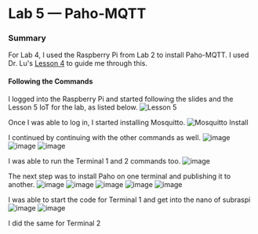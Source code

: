 # Lab 5 — Paho-MQTT

### Summary
For Lab 4, I used the Raspberry Pi from Lab 2 to install Paho-MQTT.
I used Dr. Lu's [Lesson 4](https://github.com/kevinwlu/iot/tree/master/lesson5) to guide me through this.

#### Following the Commands
I logged into the Raspberry Pi and started following the slides and the Lesson 5 IoT for the lab, as listed below.
![Lesson 5](https://github.com/StevenAponte815/CPE322/assets/85426937/753e3cd1-eff3-493f-bd5c-59c140e8a7e5)

Once I was able to log in, I started installing Mosquitto.
![Mosquitto Install](https://github.com/StevenAponte815/CPE322/assets/85426937/32a4073a-e8c8-48a9-8a96-0ef1421b229c)

I continued by continuing with the other commands as well.
![image](https://github.com/StevenAponte815/CPE322/assets/85426937/5ba3502f-fd0f-47a5-b543-ee476b414989)
![image](https://github.com/StevenAponte815/CPE322/assets/85426937/0dd2e433-d38e-4611-87fa-08e6c8bef204)
![image](https://github.com/StevenAponte815/CPE322/assets/85426937/55faf7d5-cb3b-4361-a94f-b030f0a73acd)

I was able to run the Terminal 1 and 2 commands too.
![image](https://github.com/StevenAponte815/CPE322/assets/85426937/af4ee3c6-57a2-4383-b5a5-e0c6c477c818)

The next step was to install Paho on one terminal and publishing it to another.
![image](https://github.com/StevenAponte815/CPE322/assets/85426937/c320c270-4e8c-458e-81a6-936d5d08b184)
![image](https://github.com/StevenAponte815/CPE322/assets/85426937/20152326-1a08-4378-b299-16c9917439c4)
![image](https://github.com/StevenAponte815/CPE322/assets/85426937/5cb5db73-72de-4285-9bf9-1fb639cf4707)
![image](https://github.com/StevenAponte815/CPE322/assets/85426937/78f168fd-eb0a-45b6-bb21-66fa9791e8df)
![image](https://github.com/StevenAponte815/CPE322/assets/85426937/350a6932-6212-40d1-93af-c868b30fe0ea)

I was able to start the code for Terminal 1 and get into the nano of subraspi
![image](https://github.com/StevenAponte815/CPE322/assets/85426937/eba5c252-2879-4780-9cb6-8576ab5ab648)
![image](https://github.com/StevenAponte815/CPE322/assets/85426937/1f3267a6-b4b9-46ba-8eab-0126de236ddf)

I did the same for Terminal 2
